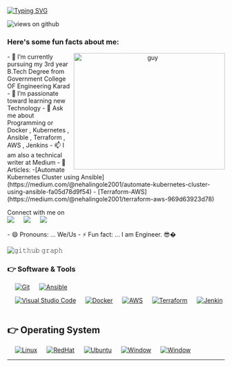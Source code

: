 [![Typing SVG](https://readme-typing-svg.herokuapp.com?font=Architects+Daughter&color=7AF79A&size=30&lines=Hey!+It's+Nehal+Ingole!;I'm+Engineer)](https://git.io/typing-svg)

<img src="https://komarev.com/ghpvc/?username=Ingole712521&label=Views&color=brightgreen&style=flat-square" alt="views on github" />

<h3> Here's some fun facts about me: </h3>
<a align= "center" href="https://github.com/dataonatangent">
   <img align="right" height="270px" alt="guy" width="350" src="https://i.pinimg.com/originals/e4/26/70/e426702edf874b181aced1e2fa5c6cde.gif" /> </a>
- 🔭 I’m currently pursuing my 3rd year B.Tech Degree from Government College OF Engineering Karad
- 🌱 I’m passionate toward learning new Technology
- 💬 Ask me about Programming or Docker , Kubernetes , Ansible , Terraform , AWS , Jenkins
- 📫 I am also a technical writer at Medium 
-  📰 Articles: 
	-[Automate Kubernetes Cluster using Ansible](https://medium.com/@nehalingole2001/automate-kubernetes-cluster-using-ansible-fa05d78d9f54) 
	- [Terraform-AWS](https://medium.com/@nehalingole2001/terraform-aws-969d63923d78)

<p>Connect with me on
<br>	
<a target="_blank" href="https://www.linkedin.com/in/nehal-ingole/"><img src="https://img.shields.io/badge/-LinkedIn-0077B5?style=for-the-badge&logo=Linkedin&logoColor=white"></img></a>
&emsp;
<a target="_blank" href="mailto:nehalingole2001@gmail.com"
><img src="https://img.shields.io/badge/-Gmail-D14836?style=for-the-badge&logo=Gmail&logoColor=white"></img></a>
&emsp;
<a target="_blank" href="https://medium.com/@nehalingole2001"><img src="https://img.shields.io/badge/Medium-12100E?style=for-the-badge&logo=medium&logoColor=white"></img></a>


<br>
</p>
- 😄 Pronouns: ... We/Us
- ⚡ Fun fact: ... I am Engineer. 😎�



![𝚐𝚒𝚝𝚑𝚞𝚋 𝚐𝚛𝚊𝚙𝚑](https://activity-graph.herokuapp.com/graph?username=Ingole712521&theme=gruvbox&hide_border=true&area=true)


 ### 👉 Software & Tools
 <p>
  &emsp;
     <a href="#"><img alt="Git" src="https://img.shields.io/badge/Git-F05032?style=for-the-badge&logo=git&logoColor=white"></a>
  &emsp;
     <a href="#"><img alt="Ansible" src="https://img.shields.io/badge/ansible-%231A1918.svg?style=for-the-badge&logo=ansible&logoColor=white"></a>	
    
  &emsp;
    <a href="#"><img alt="Visual Studio Code" src="https://img.shields.io/badge/Visual_Studio_Code-0078D4?style=for-the-badge&logo=visual%20studio%20code&logoColor=white"></a>
     &emsp;
    <a href="#"><img alt="Docker" src="https://img.shields.io/badge/Docker-2CA5E0?style=for-the-badge&logo=docker&logoColor=white"></a>
        &emsp;
    <a href="#"><img alt="AWS" src="https://img.shields.io/badge/Amazon_AWS-232F3E?style=for-the-badge&logo=amazon-aws&logoColor=white"></a>
    &emsp;
    <a href="#"><img alt="Terraform" src="https://img.shields.io/badge/terraform-%235835CC.svg?style=for-the-badge&logo=terraform&logoColor=white"></a>
    &emsp;
    <a href="#"><img alt="Jenkin" src="https://img.shields.io/badge/jenkins-%232C5263.svg?style=for-the-badge&logo=jenkins&logoColor=white"></a> 
    &emsp;
        &emsp;
    
</p>


 ## 👉 Operating System 
  <p>
    &emsp;
	 <a href="#"><img alt="Linux" src="https://img.shields.io/badge/Linux-FCC624?style=for-the-badge&logo=linux&logoColor=black"></a>
    &emsp;
	 <a href="#"><img alt="RedHat" src="https://img.shields.io/badge/Red%20Hat-EE0000?style=for-the-badge&logo=redhat&logoColor=white"></a>
    &emsp;
   	 <a href="#"><img alt="Ubuntu" src="https://img.shields.io/badge/Ubuntu-E95420?style=for-the-badge&logo=ubuntu&logoColor=white"></a> 
    &emsp;
   	 <a href="#"><img alt="Window" src="https://img.shields.io/badge/Windows-0078D6?style=for-the-badge&logo=windows&logoColor=white"></a> 
    &emsp;
   	 <a href="#"><img alt="Window" src="https://img.shields.io/badge/Windows-0078D6?style=for-the-badge&logo=windows&logoColor=white"></a> 
	
<br/>



------
